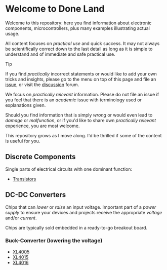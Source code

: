 # Welcome to **Done Land** 

Welcome to this repository: here you find information about electronic components, microcontrollers, plus many examples illustrating actual usage.

All content focuses on *practical use* and quick success. It may not always be scientifically correct down to the last detail as long as it is simple to understand and of immediate and safe practical use.

> [!TIP]
> If you find *practically* incorrect statements or would like to add your own tricks and insights, please go to the menu on top of this page and file an [issue](/../../issues), or visit the [discussion](/../../discussions) forum.
> 
> We focus on *practically relevant* information. Please do not file an issue if you feel that there is an *academic* issue with terminology used or explanations given.
> 
> Should you find information that is simply *wrong* or would even lead to *damage* or *malfunction*, or if you'd like to share own *practically relevant* experience, you are most welcome.

This repository grows as I move along. I'd be thrilled if some of the content is useful for you.

## Discrete Components

Single parts of electrical circuits with one dominant function:

* [Transistors](Components/Basic/Transistor)

## DC-DC Converters

Chips that can *lower* or *raise* an input voltage. Important part of a *power supply* to ensure your devices and projects receive the appropriate *voltage* and/or *current*.

Chips are typically sold embedded in a ready-to-go breakout board.

### Buck-Converter (lowering the voltage)

* [XL4005](components/power/DC-DC-Converter/buck/XL4005)
* [XL4015](components/power/DC-DC-Converter/buck/XL4015)
*  [XL4016](components/power/DC-DC-Converter/buck/XL4016)

